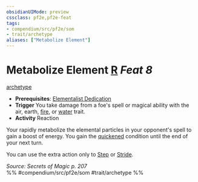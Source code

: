 ```yaml
---
obsidianUIMode: preview
cssclass: pf2e,pf2e-feat
tags:
- compendium/src/pf2e/som
- trait/archetype
aliases: ["Metabolize Element"]
---
```

# Metabolize Element  [R](../../Rules/core-rulebook/chapter-9-playing-the-game.md#Actions "Reaction") *Feat 8*  
[archetype](../../Rules/traits/archetype.md)  

- **Prerequisites**: [Elementalist Dedication](elementalist-dedication-som.md)
- **Trigger** You take damage from a foe's spell or magical ability with the air, earth, [fire](../../Rules/traits/fire.md), or [water](../../Rules/traits/water.md) trait.
- **Activity** Reaction

Your rapidly metabolize the elemental particles in your opponent's spell to gain a boost of energy. You gain the [quickened](../../Rules/conditions.md#Quickened) condition until the end of your next turn.

You can use the extra action only to [Step](../../Rules/actions/step.md) or [Stride](../../Rules/actions/stride.md).

*Source: Secrets of Magic p. 207*  
%% #compendium/src/pf2e/som #trait/archetype %%